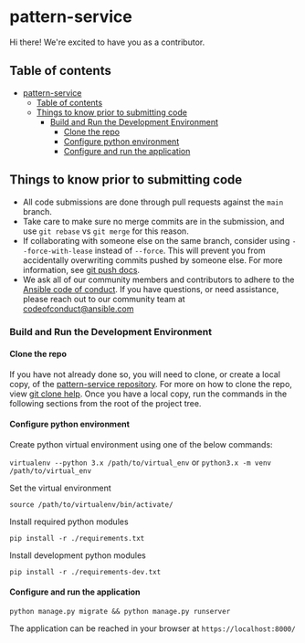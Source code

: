 # pattern-service

Hi there! We're excited to have you as a contributor.

## Table of contents

- [pattern-service](#pattern-service)
  - [Table of contents](#table-of-contents)
  - [Things to know prior to submitting code](#things-to-know-prior-to-submitting-code)
    - [Build and Run the Development Environment](#build-and-run-the-development-environment)
      - [Clone the repo](#clone-the-repo)
      - [Configure python environment](#configure-python-environment)
      - [Configure and run the application](#configure-and-run-the-application)

## Things to know prior to submitting code

- All code submissions are done through pull requests against the `main` branch.
- Take care to make sure no merge commits are in the submission, and use `git rebase` vs `git merge` for this reason.
- If collaborating with someone else on the same branch, consider using `--force-with-lease` instead of `--force`. This will prevent you from accidentally overwriting commits pushed by someone else. For more information, see [git push docs](https://git-scm.com/docs/git-push#git-push---force-with-leaseltrefnamegt).
- We ask all of our community members and contributors to adhere to the [Ansible code of conduct](http://docs.ansible.com/ansible/latest/community/code_of_conduct.html). If you have questions, or need assistance, please reach out to our community team at [codeofconduct@ansible.com](mailto:codeofconduct@ansible.com)

### Build and Run the Development Environment

#### Clone the repo

If you have not already done so, you will need to clone, or create a local copy, of the [pattern-service repository](https://github.com/ansible/pattern-service).
For more on how to clone the repo, view [git clone help](https://git-scm.com/docs/git-clone).
Once you have a local copy, run the commands in the following sections from the root of the project tree.

#### Configure python environment

Create python virtual environment using one of the below commands:

`virtualenv --python 3.x /path/to/virtual_env` or `python3.x -m venv /path/to/virtual_env`

Set the virtual environment

`source /path/to/virtualenv/bin/activate/`

Install required python modules

`pip install -r ./requirements.txt`

Install development python modules

`pip install -r ./requirements-dev.txt`

#### Configure and run the application

`python manage.py migrate && python manage.py runserver`

The application can be reached in your browser at `https://localhost:8000/`
